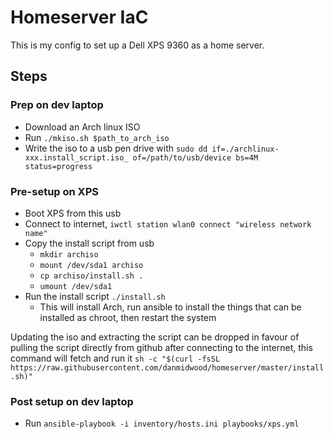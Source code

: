 # Homeserver IaC

This is my config to set up a Dell XPS 9360 as a home server.

## Steps

### Prep on dev laptop

* Download an Arch linux ISO
* Run `./mkiso.sh $path_to_arch_iso`
* Write the iso to a usb pen drive with `sudo dd if=./archlinux-xxx.install_script.iso_ of=/path/to/usb/device bs=4M status=progress`

### Pre-setup on XPS

* Boot XPS from this usb
* Connect to internet, `iwctl station wlan0 connect "wireless network name"`
* Copy the install script from usb
  * `mkdir archiso`
  * `mount /dev/sda1 archiso`
  * `cp archiso/install.sh .`
  * `umount /dev/sda1`
* Run the install script `./install.sh`
  * This will install Arch, run ansible to install the things that can be installed as chroot, then restart the system

Updating the iso and extracting the script can be dropped in favour of pulling the script directly from github after connecting to the internet, this command will fetch and run it `sh -c "$(curl -fsSL https://raw.githubusercontent.com/danmidwood/homeserver/master/install.sh)"`

### Post setup on dev laptop

* Run `ansible-playbook -i inventory/hosts.ini playbooks/xps.yml`
